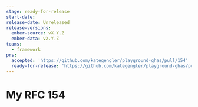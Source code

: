 ```yaml
---
stage: ready-for-release
start-date:
release-date: Unreleased
release-versions:
  ember-source: vX.Y.Z
  ember-data: vX.Y.Z
teams:
  - framework
prs:
  accepted: 'https://github.com/kategengler/playground-ghas/pull/154'
  ready-for-release: 'https://github.com/kategengler/playground-ghas/pull/155'
---
```


# My RFC 154
